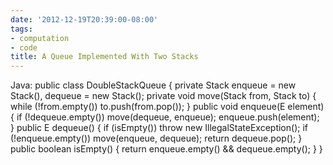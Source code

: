 ```yaml
---
date: '2012-12-19T20:39:00-08:00'
tags:
- computation
- code
title: A Queue Implemented With Two Stacks
---
```


Java: public class DoubleStackQueue { private Stack enqueue = new Stack(), dequeue = new Stack(); private void move(Stack from, Stack to) { while (!from.empty()) to.push(from.pop()); } public void enqueue(E element) { if (!dequeue.empty()) move(dequeue, enqueue); enqueue.push(element); } public E dequeue() { if (isEmpty()) throw new IllegalStateException(); if (!enqueue.empty()) move(enqueue, dequeue); return dequeue.pop(); } public boolean isEmpty() { return enqueue.empty() && dequeue.empty(); } }
